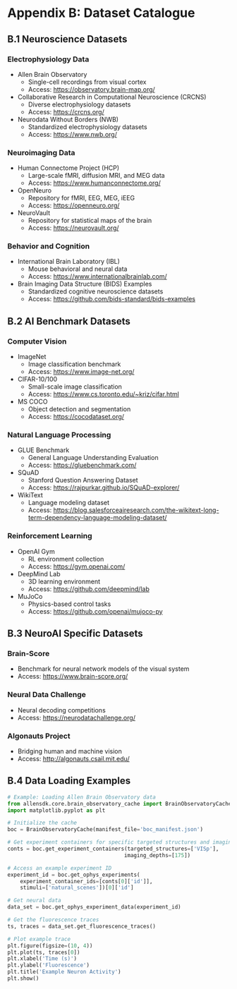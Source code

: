 # Appendix B: Dataset Catalogue

## B.1 Neuroscience Datasets

### Electrophysiology Data
- Allen Brain Observatory
  - Single-cell recordings from visual cortex
  - Access: https://observatory.brain-map.org/
- Collaborative Research in Computational Neuroscience (CRCNS)
  - Diverse electrophysiology datasets
  - Access: https://crcns.org/
- Neurodata Without Borders (NWB)
  - Standardized electrophysiology datasets
  - Access: https://www.nwb.org/

### Neuroimaging Data
- Human Connectome Project (HCP)
  - Large-scale fMRI, diffusion MRI, and MEG data
  - Access: https://www.humanconnectome.org/
- OpenNeuro
  - Repository for fMRI, EEG, MEG, iEEG
  - Access: https://openneuro.org/
- NeuroVault
  - Repository for statistical maps of the brain
  - Access: https://neurovault.org/

### Behavior and Cognition
- International Brain Laboratory (IBL)
  - Mouse behavioral and neural data
  - Access: https://www.internationalbrainlab.com/
- Brain Imaging Data Structure (BIDS) Examples
  - Standardized cognitive neuroscience datasets
  - Access: https://github.com/bids-standard/bids-examples

## B.2 AI Benchmark Datasets

### Computer Vision
- ImageNet
  - Image classification benchmark
  - Access: https://www.image-net.org/
- CIFAR-10/100
  - Small-scale image classification
  - Access: https://www.cs.toronto.edu/~kriz/cifar.html
- MS COCO
  - Object detection and segmentation
  - Access: https://cocodataset.org/

### Natural Language Processing
- GLUE Benchmark
  - General Language Understanding Evaluation
  - Access: https://gluebenchmark.com/
- SQuAD
  - Stanford Question Answering Dataset
  - Access: https://rajpurkar.github.io/SQuAD-explorer/
- WikiText
  - Language modeling dataset
  - Access: https://blog.salesforceairesearch.com/the-wikitext-long-term-dependency-language-modeling-dataset/

### Reinforcement Learning
- OpenAI Gym
  - RL environment collection
  - Access: https://gym.openai.com/
- DeepMind Lab
  - 3D learning environment
  - Access: https://github.com/deepmind/lab
- MuJoCo
  - Physics-based control tasks
  - Access: https://github.com/openai/mujoco-py

## B.3 NeuroAI Specific Datasets

### Brain-Score
- Benchmark for neural network models of the visual system
- Access: https://www.brain-score.org/

### Neural Data Challenge
- Neural decoding competitions
- Access: https://neurodatachallenge.org/

### Algonauts Project
- Bridging human and machine vision
- Access: http://algonauts.csail.mit.edu/

## B.4 Data Loading Examples

```python
# Example: Loading Allen Brain Observatory data
from allensdk.core.brain_observatory_cache import BrainObservatoryCache
import matplotlib.pyplot as plt

# Initialize the cache
boc = BrainObservatoryCache(manifest_file='boc_manifest.json')

# Get experiment containers for specific targeted structures and imaging depths
conts = boc.get_experiment_containers(targeted_structures=['VISp'], 
                                     imaging_depths=[175])

# Access an example experiment ID
experiment_id = boc.get_ophys_experiments(
    experiment_container_ids=[conts[0]['id']],
    stimuli=['natural_scenes'])[0]['id']

# Get neural data
data_set = boc.get_ophys_experiment_data(experiment_id)

# Get the fluorescence traces
ts, traces = data_set.get_fluorescence_traces()

# Plot example trace
plt.figure(figsize=(10, 4))
plt.plot(ts, traces[0])
plt.xlabel('Time (s)')
plt.ylabel('Fluorescence')
plt.title('Example Neuron Activity')
plt.show()
```
